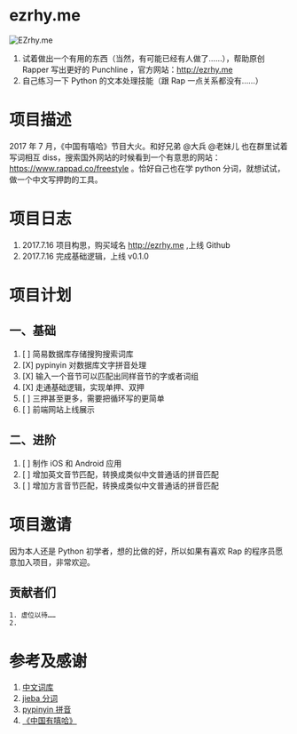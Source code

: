# ezrhy.me
![EZrhy.me](https://github.com/DavidFnck/ezrhy.me/tree/master/imgs/ezrhyme.png)
1. 试着做出一个有用的东西（当然，有可能已经有人做了……），帮助原创 Rapper 写出更好的 Punchline ，官方网站：http://ezrhy.me
2. 自己练习一下 Python 的文本处理技能（跟 Rap 一点关系都没有……）


# 项目描述
2017 年 7 月，《中国有嘻哈》节目大火。和好兄弟 @大兵 @老妹儿 也在群里试着写词相互 diss，搜索国外网站的时候看到一个有意思的网站：https://www.rappad.co/freestyle 。恰好自己也在学 python 分词，就想试试，做一个中文写押韵的工具。

# 项目日志
1. 2017.7.16 项目构思，购买域名 http://ezrhy.me ,上线 Github
2. 2017.7.16 完成基础逻辑，上线 v0.1.0

# 项目计划
## 一、基础
1. [ ] 简易数据库存储搜狗搜索词库
2. [X] pypinyin 对数据库文字拼音处理
3. [X] 输入一个音节可以匹配出同样音节的字或者词组
4. [X] 走通基础逻辑，实现单押、双押
5. [ ] 三押甚至更多，需要把循环写的更简单
6. [ ] 前端网站上线展示

## 二、进阶
1. [ ] 制作 iOS 和 Android 应用
2. [ ] 增加英文音节匹配，转换成类似中文普通话的拼音匹配
3. [ ] 增加方言音节匹配，转换成类似中文普通话的拼音匹配

# 项目邀请
因为本人还是 Python 初学者，想的比做的好，所以如果有喜欢 Rap 的程序员愿意加入项目，非常欢迎。

## 贡献者们
    1. 虚位以待……
    2.

# 参考及感谢
1. [中文词库](https://github.com/dongxiexidian/Chinese)
2. [jieba 分词](https://github.com/fxsjy/jieba)
3. [pypinyin 拼音](https://github.com/mozillazg/python-pinyin)
4. [《中国有嘻哈》](http://www.iqiyi.com/a_19rrh9ksp9.html)